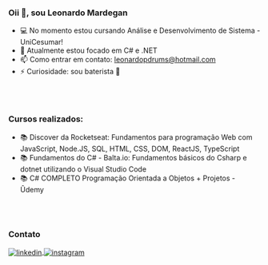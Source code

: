 ### Oii 👋, sou Leonardo Mardegan

- 💻 No momento estou cursando Análise e Desenvolvimento de Sistema - UniCesumar!
- 🌱 Atualmente estou focado em C# e .NET
- 📫 Como entrar em contato: leonardopdrums@hotmail.com
- ⚡ Curiosidade: sou baterista 🥁

<br><br>

### Cursos realizados:
- 📚 Discover da Rocketseat: Fundamentos para programação Web com JavaScript, Node.JS, SQL, HTML, CSS, DOM, ReactJS, TypeScript
- 📚 Fundamentos do C# - Balta.io: Fundamentos básicos do Csharp e dotnet utilizando o Visual Studio Code
- 📚 C# COMPLETO Programação Orientada a Objetos + Projetos - Ûdemy

<br><br>

### Contato
<a href="https://www.linkedin.com/in/leonardo-pires-mardegan-515b89254/" target="_blank">
  <img align="center" src="https://img.shields.io/badge/-leonardo-05122A?style=flat&logo=linkedin" alt="linkedin"/>
</a>
<a href="https://www.instagram.com/leonardo.mardegan/" target="_blank">
 <img align="center" src="https://img.shields.io/badge/-leonardo.mardegan-05122A?style=flat&logo=instagram" alt="instagram"/>
</a>
